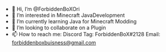 - 👋 Hi, I’m @ForbiddenBoXOri
- 👀 I’m interested in Minecraft JavaDevelopment
- 🌱 I’m currently learning Java for Minecraft Modding
- 💞️ I’m looking to collaborate on a Plugin
- 📫 How to reach me:
Discord Tag: ForbiddenBoX#2128
Email: forbiddenboxbuisness@gmail.com

<!---
ForbiddenBoXOri/ForbiddenBoXOri is a ✨ special ✨ repository because its `README.md` (this file) appears on your GitHub profile.
You can click the Preview link to take a look at your changes.
--->
